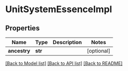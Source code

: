 # UnitSystemEssenceImpl

## Properties
Name | Type | Description | Notes
------------ | ------------- | ------------- | -------------
**ancestry** | **str** |  | [optional] 

[[Back to Model list]](../README.md#documentation-for-models) [[Back to API list]](../README.md#documentation-for-api-endpoints) [[Back to README]](../README.md)


